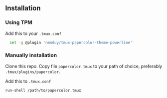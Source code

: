 ## Installation

### Using TPM

Add this to your `.tmux.conf`

```bash
  set -g @plugin 'nmnduy/tmux-papercolor-theme-powerline'
```


### Manually installation

Clone this repo. Copy file `papercolor.tmux` to your path of choice, preferably `.tmux/plugins/papercolor`.

Add this to `.tmux.conf`

```
run-shell /path/to/papercolor.tmux
```
